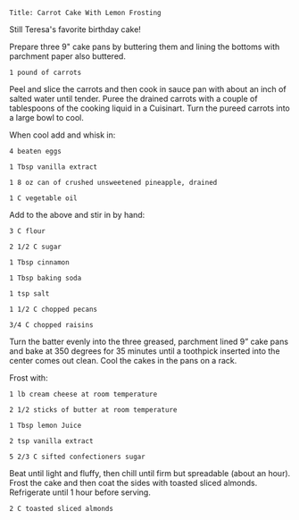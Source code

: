 ~~~ recipe-info
Title: Carrot Cake With Lemon Frosting
~~~

Still Teresa's favorite birthday cake!

Prepare three 9" cake pans by buttering them and lining the bottoms with parchment paper also
buttered.

~~~ recipe-ingredients
1 pound of carrots
~~~

Peel and slice the carrots and then cook in sauce pan with about an inch of salted water until
tender. Puree the drained carrots with a couple of tablespoons of the cooking liquid in a Cuisinart.
Turn the pureed carrots into a large bowl to cool.

When cool add and whisk in:

~~~ recipe-ingredients
4 beaten eggs

1 Tbsp vanilla extract

1 8 oz can of crushed unsweetened pineapple, drained

1 C vegetable oil
~~~

Add to the above and stir in by hand:

~~~ recipe-ingredients
3 C flour

2 1/2 C sugar

1 Tbsp cinnamon

1 Tbsp baking soda

1 tsp salt

1 1/2 C chopped pecans

3/4 C chopped raisins
~~~

Turn the batter evenly into the three greased, parchment lined 9” cake pans and bake at 350 degrees
for 35 minutes until a toothpick inserted into the center comes out clean. Cool the cakes in the
pans on a rack.

Frost with:

~~~ recipe-ingredients
1 lb cream cheese at room temperature

2 1/2 sticks of butter at room temperature

1 Tbsp lemon Juice

2 tsp vanilla extract

5 2/3 C sifted confectioners sugar
~~~

Beat until light and fluffy, then chill until firm but spreadable (about an hour). Frost the cake
and then coat the sides with toasted sliced almonds. Refrigerate until 1 hour before serving.

~~~ recipe-ingredients
2 C toasted sliced almonds
~~~
